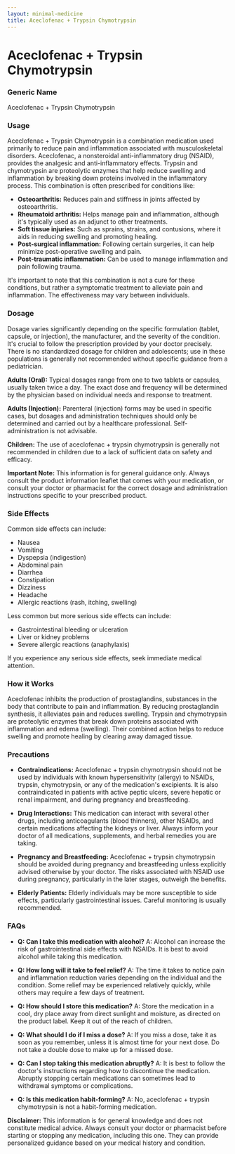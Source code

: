 ```yaml
---
layout: minimal-medicine
title: Aceclofenac + Trypsin Chymotrypsin
---
```


# Aceclofenac + Trypsin Chymotrypsin
### Generic Name
Aceclofenac + Trypsin Chymotrypsin

### Usage
Aceclofenac + Trypsin Chymotrypsin is a combination medication used primarily to reduce pain and inflammation associated with musculoskeletal disorders.  Aceclofenac, a nonsteroidal anti-inflammatory drug (NSAID), provides the analgesic and anti-inflammatory effects. Trypsin and chymotrypsin are proteolytic enzymes that help reduce swelling and inflammation by breaking down proteins involved in the inflammatory process. This combination is often prescribed for conditions like:

* **Osteoarthritis:**  Reduces pain and stiffness in joints affected by osteoarthritis.
* **Rheumatoid arthritis:**  Helps manage pain and inflammation, although it's typically used as an adjunct to other treatments.
* **Soft tissue injuries:**  Such as sprains, strains, and contusions, where it aids in reducing swelling and promoting healing.
* **Post-surgical inflammation:** Following certain surgeries, it can help minimize post-operative swelling and pain.
* **Post-traumatic inflammation:**  Can be used to manage inflammation and pain following trauma.


It's important to note that this combination is not a cure for these conditions, but rather a symptomatic treatment to alleviate pain and inflammation.  The effectiveness may vary between individuals.

### Dosage

Dosage varies significantly depending on the specific formulation (tablet, capsule, or injection), the manufacturer, and the severity of the condition. It's crucial to follow the prescription provided by your doctor precisely.  There is no standardized dosage for children and adolescents; use in these populations is generally not recommended without specific guidance from a pediatrician.

**Adults (Oral):**  Typical dosages range from one to two tablets or capsules, usually taken twice a day.  The exact dose and frequency will be determined by the physician based on individual needs and response to treatment.

**Adults (Injection):** Parenteral (injection) forms may be used in specific cases, but dosages and administration techniques should only be determined and carried out by a healthcare professional.  Self-administration is not advisable.

**Children:**  The use of aceclofenac + trypsin chymotrypsin is generally not recommended in children due to a lack of sufficient data on safety and efficacy.

**Important Note:** This information is for general guidance only.  Always consult the product information leaflet that comes with your medication, or consult your doctor or pharmacist for the correct dosage and administration instructions specific to your prescribed product.


### Side Effects

Common side effects can include:

* Nausea
* Vomiting
* Dyspepsia (indigestion)
* Abdominal pain
* Diarrhea
* Constipation
* Dizziness
* Headache
* Allergic reactions (rash, itching, swelling)


Less common but more serious side effects can include:

* Gastrointestinal bleeding or ulceration
* Liver or kidney problems
* Severe allergic reactions (anaphylaxis)


If you experience any serious side effects, seek immediate medical attention.


### How it Works

Aceclofenac inhibits the production of prostaglandins, substances in the body that contribute to pain and inflammation. By reducing prostaglandin synthesis, it alleviates pain and reduces swelling.  Trypsin and chymotrypsin are proteolytic enzymes that break down proteins associated with inflammation and edema (swelling).  Their combined action helps to reduce swelling and promote healing by clearing away damaged tissue.


### Precautions

* **Contraindications:**  Aceclofenac + trypsin chymotrypsin should not be used by individuals with known hypersensitivity (allergy) to NSAIDs, trypsin, chymotrypsin, or any of the medication's excipients.  It is also contraindicated in patients with active peptic ulcers, severe hepatic or renal impairment, and during pregnancy and breastfeeding.

* **Drug Interactions:** This medication can interact with several other drugs, including anticoagulants (blood thinners), other NSAIDs, and certain medications affecting the kidneys or liver. Always inform your doctor of all medications, supplements, and herbal remedies you are taking.

* **Pregnancy and Breastfeeding:** Aceclofenac + trypsin chymotrypsin should be avoided during pregnancy and breastfeeding unless explicitly advised otherwise by your doctor.  The risks associated with NSAID use during pregnancy, particularly in the later stages, outweigh the benefits.

* **Elderly Patients:** Elderly individuals may be more susceptible to side effects, particularly gastrointestinal issues. Careful monitoring is usually recommended.


### FAQs

* **Q: Can I take this medication with alcohol?** A: Alcohol can increase the risk of gastrointestinal side effects with NSAIDs. It is best to avoid alcohol while taking this medication.

* **Q: How long will it take to feel relief?** A: The time it takes to notice pain and inflammation reduction varies depending on the individual and the condition. Some relief may be experienced relatively quickly, while others may require a few days of treatment.

* **Q: How should I store this medication?** A: Store the medication in a cool, dry place away from direct sunlight and moisture, as directed on the product label. Keep it out of the reach of children.

* **Q: What should I do if I miss a dose?** A: If you miss a dose, take it as soon as you remember, unless it is almost time for your next dose. Do not take a double dose to make up for a missed dose.

* **Q: Can I stop taking this medication abruptly?** A: It is best to follow the doctor's instructions regarding how to discontinue the medication. Abruptly stopping certain medications can sometimes lead to withdrawal symptoms or complications.

* **Q: Is this medication habit-forming?** A:  No, aceclofenac + trypsin chymotrypsin is not a habit-forming medication.


**Disclaimer:** This information is for general knowledge and does not constitute medical advice. Always consult your doctor or pharmacist before starting or stopping any medication, including this one. They can provide personalized guidance based on your medical history and condition.
